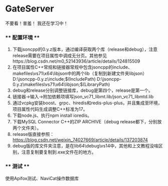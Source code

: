 # GateServer
不要看！害羞！
我还在学习中！
### ** 配置环境 **
1. 下载jsoncpp的0.y.z版本，通过编译获取两个库（release和debug），注意release需要在项目属性中调成无分页。其他参见https://blog.csdn.net/m0_52143936/article/details/124815509
2. 在项目属性C++常规和链接器常规中包含jsoncpp的include、makefiles\vs71\x64\libjson中的两个lib（复制到新建文件夹libjson）
   D:\jsoncpp-0.y.z\include;$(IncludePath)
   D:\jsoncpp-0.y.z\makefiles\vs71\x64\libjson;$(LibraryPath)
4. debug和release分别调整链接库，debug是第四个，release是第一个。
5. 链接器->输入->附加依赖项填写json_vc71_libmt.lib/json_vc71_libmtd.lib
6. 通过vcpkg安装boost、grpc、hiredis和redis-plus-plus，并且集成至环境，项目属性代码生成调整C++标准为17。
7. 下载node.js、执行npm install ioredis。
8. 下载MySQL Connector C++的ZIP ARCHIVE（debug release都下，分别放两个文件夹）。
9. release版直接参照：https://blog.csdn.net/weixin_74027669/article/details/137203874
10. debug版的库文件夹注意，是在lib64\debug\vs14中，其他和上文教程没啥区别，注意复制要复制到.exe文件在的地方。


### ** 测试 **
使用Apifox测试、NaviCat操作数据库
